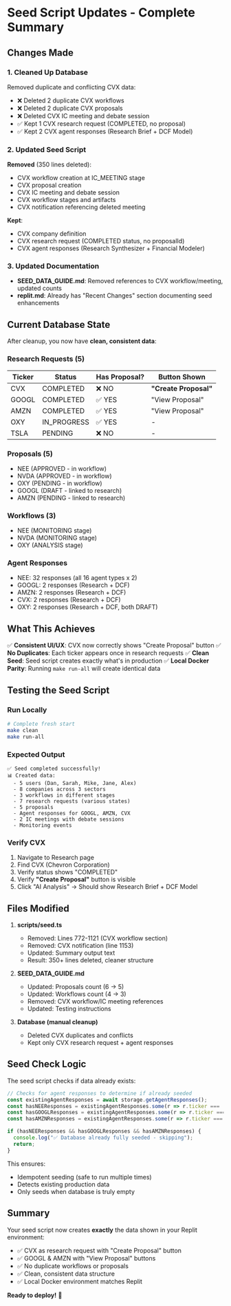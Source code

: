 # Seed Script Updates - Complete Summary

## Changes Made

### 1. Cleaned Up Database
Removed duplicate and conflicting CVX data:
- ❌ Deleted 2 duplicate CVX workflows
- ❌ Deleted 2 duplicate CVX proposals  
- ❌ Deleted CVX IC meeting and debate session
- ✅ Kept 1 CVX research request (COMPLETED, no proposal)
- ✅ Kept 2 CVX agent responses (Research Brief + DCF Model)

### 2. Updated Seed Script
**Removed** (350 lines deleted):
- CVX workflow creation at IC_MEETING stage
- CVX proposal creation
- CVX IC meeting and debate session
- CVX workflow stages and artifacts
- CVX notification referencing deleted meeting

**Kept**:
- CVX company definition
- CVX research request (COMPLETED status, no proposalId)
- CVX agent responses (Research Synthesizer + Financial Modeler)

### 3. Updated Documentation
- **SEED_DATA_GUIDE.md**: Removed references to CVX workflow/meeting, updated counts
- **replit.md**: Already has "Recent Changes" section documenting seed enhancements

## Current Database State

After cleanup, you now have **clean, consistent data**:

### Research Requests (5)
| Ticker | Status | Has Proposal? | Button Shown |
|--------|--------|---------------|--------------|
| CVX | COMPLETED | ❌ NO | **"Create Proposal"** |
| GOOGL | COMPLETED | ✅ YES | "View Proposal" |
| AMZN | COMPLETED | ✅ YES | "View Proposal" |
| OXY | IN_PROGRESS | ✅ YES | - |
| TSLA | PENDING | ❌ NO | - |

### Proposals (5)
- NEE (APPROVED - in workflow)
- NVDA (APPROVED - in workflow)
- OXY (PENDING - in workflow)
- GOOGL (DRAFT - linked to research)
- AMZN (PENDING - linked to research)

### Workflows (3)
- NEE (MONITORING stage)
- NVDA (MONITORING stage)
- OXY (ANALYSIS stage)

### Agent Responses
- NEE: 32 responses (all 16 agent types x 2)
- GOOGL: 2 responses (Research + DCF)
- AMZN: 2 responses (Research + DCF)
- CVX: 2 responses (Research + DCF)
- OXY: 2 responses (Research + DCF, both DRAFT)

## What This Achieves

✅ **Consistent UI/UX**: CVX now correctly shows "Create Proposal" button
✅ **No Duplicates**: Each ticker appears once in research requests
✅ **Clean Seed**: Seed script creates exactly what's in production
✅ **Local Docker Parity**: Running `make run-all` will create identical data

## Testing the Seed Script

### Run Locally
```bash
# Complete fresh start
make clean
make run-all
```

### Expected Output
```
✅ Seed completed successfully!
📊 Created data:
  - 5 users (Dan, Sarah, Mike, Jane, Alex)
  - 8 companies across 3 sectors
  - 3 workflows in different stages
  - 7 research requests (various states)
  - 5 proposals
  - Agent responses for GOOGL, AMZN, CVX
  - 2 IC meetings with debate sessions
  - Monitoring events
```

### Verify CVX
1. Navigate to Research page
2. Find CVX (Chevron Corporation)
3. Verify status shows "COMPLETED"
4. Verify **"Create Proposal"** button is visible
5. Click "AI Analysis" → Should show Research Brief + DCF Model

## Files Modified

1. **scripts/seed.ts**
   - Removed: Lines 772-1121 (CVX workflow section)
   - Removed: CVX notification (line 1153)
   - Updated: Summary output text
   - Result: 350+ lines deleted, cleaner structure

2. **SEED_DATA_GUIDE.md**
   - Updated: Proposals count (6 → 5)
   - Updated: Workflows count (4 → 3)
   - Removed: CVX workflow/IC meeting references
   - Updated: Testing instructions

3. **Database (manual cleanup)**
   - Deleted CVX duplicates and conflicts
   - Kept only CVX research request + agent responses

## Seed Check Logic

The seed script checks if data already exists:

```typescript
// Checks for agent responses to determine if already seeded
const existingAgentResponses = await storage.getAgentResponses();
const hasNEEResponses = existingAgentResponses.some(r => r.ticker === 'NEE');
const hasGOOGLResponses = existingAgentResponses.some(r => r.ticker === 'GOOGL');  
const hasAMZNResponses = existingAgentResponses.some(r => r.ticker === 'AMZN');

if (hasNEEResponses && hasGOOGLResponses && hasAMZNResponses) {
  console.log("✅ Database already fully seeded - skipping");
  return;
}
```

This ensures:
- Idempotent seeding (safe to run multiple times)
- Detects existing production data
- Only seeds when database is truly empty

## Summary

Your seed script now creates **exactly** the data shown in your Replit environment:
- ✅ CVX as research request with "Create Proposal" button
- ✅ GOOGL & AMZN with "View Proposal" buttons
- ✅ No duplicate workflows or proposals
- ✅ Clean, consistent data structure
- ✅ Local Docker environment matches Replit

**Ready to deploy!** 🎉
